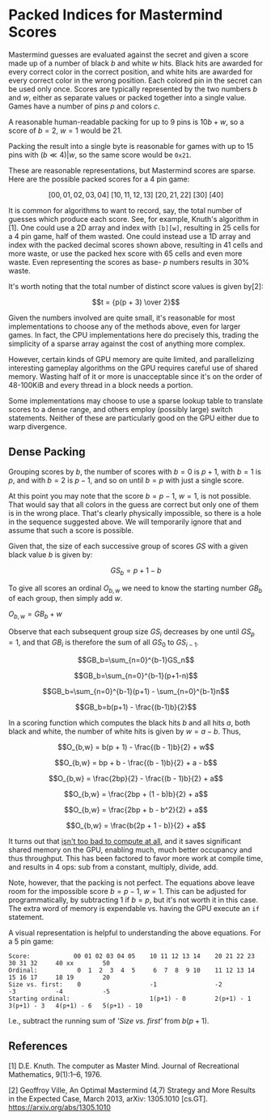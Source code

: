 # Packed Indices for Mastermind Scores

Mastermind guesses are evaluated against the secret and given a score made up of a number of black $b$ and white $w$
hits. Black hits are awarded for every correct color in the correct position, and white hits are awarded for every
correct color in the wrong position. Each colored pin in the secret can be used only once. Scores are typically
represented by the two numbers $b$ and $w$, either as separate values or packed together into a single value. Games have
a number of pins $p$ and colors $c$.

A reasonable human-readable packing for up to 9 pins is $10b + w$, so a score of $b = 2$, $w = 1$ would be 21.

Packing the result into a single byte is reasonable for games with up to 15 pins with $(b \ll 4) | w$, so the same score
would be `0x21`.

These are reasonable representations, but Mastermind scores are sparse. Here are the possible packed scores for a 4 pin
game:

$$[00, 01, 02, 03, 04]\ [10, 11, 12, 13]\ [20, 21, 22]\  [30]\ [40]$$

It is common for algorithms to want to record, say, the total number of guesses which produce each score. See, for
example, Knuth's algorithm in [1]. One could use a 2D array and index with `[b][w]`, resulting in 25 cells for a 4 pin
game, half of them wasted. One could instead use a 1D array and index with the packed decimal scores shown above,
resulting in 41 cells and more waste, or use the packed hex score with 65 cells and even more waste. Even representing
the scores as base- $p$ numbers results in 30% waste.

It's worth noting that the total number of distinct score values is given by[2]:

$$t = {p(p + 3) \over 2}$$

Given the numbers involved are quite small, it's reasonable for most implementations to choose any of the methods above,
even for larger games. In fact, the CPU implementations here do precisely this, trading the simplicity of a sparse array
against the cost of anything more complex.

However, certain kinds of GPU memory are quite limited, and parallelizing interesting gameplay algorithms on the GPU
requires careful use of shared memory. Wasting half of it or more is unacceptable since it's on the order of 48-100KiB
and every thread in a block needs a portion.

Some implementations may choose to use a sparse lookup table to translate scores to a dense range, and others employ
(possibly large) switch statements. Neither of these are particularly good on the GPU either due to warp divergence.

## Dense Packing

Grouping scores by $b$, the number of scores with $b = 0$ is $p + 1$, with $b = 1$ is $p$, and with
$b = 2$ is $p - 1$, and so on until $b = p$ with just a single score.

At this point you may note that the score $b = p - 1$, $w = 1$, is not possible. That would say that all colors in the
guess are correct but only one of them is in the wrong place. That's clearly physically impossible, so there is a hole
in the sequence suggested above. We will temporarily ignore that and assume that such a score is possible.

Given that, the size of each successive group of scores $GS$ with a given black value $b$ is given by:

$$GS_b = p + 1 - b$$

To give all scores an ordinal $O_{b,w}$ we need to know the starting number $GB_b$ of each group, then simply add $w$.

$O_{b,w}=GB_b+w$

Observe that each subsequent group size $GS_i$ decreases by one until $GS_p = 1$, and that $GB_i$ is therefore the sum
of all $GS_0$ to $GS_{i - 1}$.

$$GB_b=\sum_{n=0}^{b-1}GS_n$$

$$GB_b=\sum_{n=0}^{b-1}(p+1-n)$$

$$GB_b=\sum_{n=0}^{b-1}(p+1) - \sum_{n=0}^{b-1}n$$

$$GB_b=b(p+1) - \frac{(b-1)b}{2}$$

In a scoring function which computes the black hits $b$ and all hits $a$, both black and white, the number of white hits
is given by $w = a - b$. Thus,

$$O_{b,w} = b(p + 1) - \frac{(b - 1)b}{2} + w$$

$$O_{b,w} = bp + b - \frac{(b - 1)b}{2} + a - b$$

$$O_{b,w} = \frac{2bp}{2} - \frac{(b - 1)b}{2} + a$$

$$O_{b,w} = \frac{2bp + (1 - b)b}{2} + a$$

$$O_{b,w} = \frac{2bp + b - b^2}{2} + a$$

$$O_{b,w} = \frac{b(2p + 1 - b)}{2} + a$$

It turns out that [isn't too bad to compute at all](https://godbolt.org/z/j7rse3axa), and it saves significant shared
memory on the GPU, enabling much, much better occupancy and thus throughput. This has been factored to favor more work
at compile time, and results in 4 ops: sub from a constant, multiply, divide, add.

Note, however, that the packing is not perfect. The equations above leave room for the impossible score
$b = p - 1$, $w = 1$. This can be adjusted for programmatically, by subtracting $1$ if $b = p$, but it's not worth it in
this case. The extra word of memory is expendable vs. having the GPU execute an `if` statement.

A visual representation is helpful to understanding the above equations. For a 5 pin game:

```
Score:            00 01 02 03 04 05    10 11 12 13 14    20 21 22 23    30 31 32     40 xx        50
Ordinal:           0  1  2  3  4  5     6  7  8  9 10    11 12 13 14    15 16 17     18 19        20
Size vs. first:    0                   -1                -2             -3           -4           -5
Starting ordinal:                      1(p+1) - 0        2(p+1) - 1     3(p+1) - 3   4(p+1) - 6   5(p+1) - 10
```

I.e., subtract the running sum of *'Size vs. first'* from $b(p+1)$.

## References

[1] D.E. Knuth. The computer as Master Mind. Journal of Recreational Mathematics, 9(1):1–6, 1976.

[2] Geoffroy Ville, An Optimal Mastermind (4,7) Strategy and More Results in the Expected Case, March 2013, arXiv:
1305.1010 [cs.GT]. https://arxiv.org/abs/1305.1010


